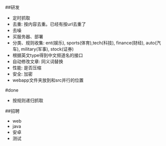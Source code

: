 ##研发
* 定时抓取
* 去重: 按内容去重。已经有按url去重了
* 去噪
* 买服务器、部署
* 分类、规则收集: ent(娱乐), sports(体育),tech(科技), finance(财经), auto(汽车), military(军事), stock(证券)
* 根据英文type得到中文频道名的接口
* 自动修改文章: 同义词替换
* 性能: 是否压缩
* 安全: 加密
* webapp文件夹放到和src并行的位置

#done
* 按规则递归抓取

##招聘
* web
* java
* 安卓
* 测试